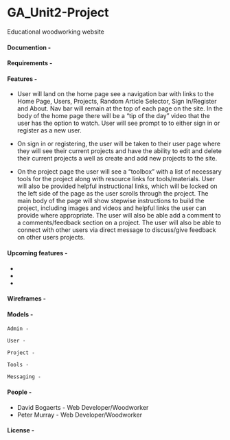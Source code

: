 # GA_Unit2-Project
Educational woodworking website


#### Documention -

#### Requirements -


#### Features -

 * User will land on the home page see a navigation bar with links to the Home Page, Users, Projects, Random Article Selector, Sign In/Register and About. Nav bar will remain at the top of each page on the site. In the body of the home page there will be a “tip of the day” video that the user has the option to watch. User will see prompt to to either sign in or register as a new user.

 *	On sign in or registering, the user will be taken to their user page where they will see their current projects and have the ability to edit and delete their current projects a well as create and add new projects to the site.

 * On the project page the user will see a “toolbox” with a list of necessary tools for the project along with resource links for tools/materials.  User will also be provided helpful instructional links, which will be locked on the left side of the page as the user scrolls through the project. The main body of the page will show stepwise instructions to build the project, including images and videos and helpful links the user can provide where appropriate. The user will also be able add a comment to a comments/feedback section on a project. The user will also be able to connect with other users via direct message to discuss/give feedback on other users projects.

#### Upcoming features -
  *
  *
  *

#### Wireframes -



#### Models - 
	Admin -

	User -

	Project -

	Tools - 

	Messaging - 

#### People - 
 * David Bogaerts - Web Developer/Woodworker
 * Peter Murray - Web Developer/Woodworker

#### License -


